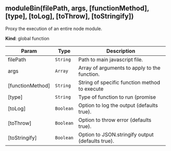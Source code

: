 <a name="moduleBin"></a>
## moduleBin(filePath, args, [functionMethod], [type], [toLog], [toThrow], [toStringify])
Proxy the execution of an entire node module.

**Kind**: global function  

| Param | Type | Description |
| --- | --- | --- |
| filePath | <code>String</code> | Path to main javascript file. |
| args | <code>Array</code> | Array of arguments to apply to the function. |
| [functionMethod] | <code>String</code> | String of specific function method to execute |
| [type] | <code>String</code> | Type of function to run (promise||callback) |
| [toLog] | <code>Boolean</code> | Option to log the output (defaults true). |
| [toThrow] | <code>Boolean</code> | Option to throw error (defaults true). |
| [toStringify] | <code>Boolean</code> | Option to JSON.stringify output (defaults true). |

